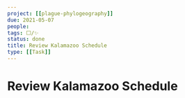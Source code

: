 ```yaml
---
project: [[plague-phylogeography]]
due: 2021-05-07
people:
tags: ⬜/✨  
status: done
title: Review Kalamazoo Schedule
type: [[Task]]
---
```


# Review Kalamazoo Schedule